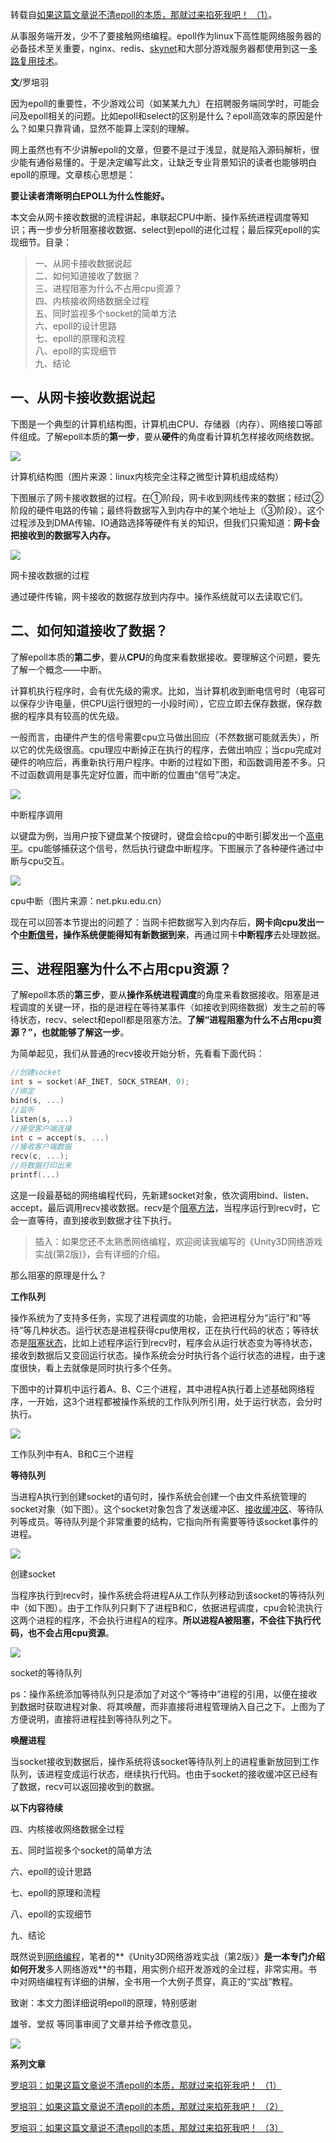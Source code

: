 转载自[如果这篇文章说不清epoll的本质，那就过来掐死我吧！ （1）](https://zhuanlan.zhihu.com/p/63179839)。

从事服务端开发，少不了要接触网络编程。epoll作为linux下高性能网络服务器的必备技术至关重要，nginx、redis、[skynet](https://zhida.zhihu.com/search?content_id=102169513&content_type=Article&match_order=1&q=skynet&zhida_source=entity)和大部分游戏服务器都使用到这一[多路复用技术](https://zhida.zhihu.com/search?content_id=102169513&content_type=Article&match_order=1&q=%E5%A4%9A%E8%B7%AF%E5%A4%8D%E7%94%A8%E6%8A%80%E6%9C%AF&zhida_source=entity)。

**文**/罗培羽

因为epoll的重要性，不少游戏公司（如某某九九）在招聘服务端同学时，可能会问及epoll相关的问题。比如epoll和select的区别是什么？epoll高效率的原因是什么？如果只靠背诵，显然不能算上深刻的理解。

网上虽然也有不少讲解epoll的文章，但要不是过于浅显，就是陷入源码解析，很少能有通俗易懂的。于是决定编写此文，让缺乏专业背景知识的读者也能够明白epoll的原理。文章核心思想是：

**要让读者清晰明白EPOLL为什么性能好。**

本文会从网卡接收数据的流程讲起，串联起CPU中断、操作系统进程调度等知识；再一步步分析阻塞接收数据、select到epoll的进化过程；最后探究epoll的实现细节。目录：

> 一、从网卡接收数据说起  
> 二、如何知道接收了数据？  
> 三、进程阻塞为什么不占用cpu资源？  
> 四、内核接收网络数据全过程  
> 五、同时监视多个socket的简单方法  
> 六、epoll的设计思路  
> 七、epoll的原理和流程  
> 八、epoll的实现细节  
> 九、结论

## **一、从网卡接收数据说起**

下图是一个典型的计算机结构图，计算机由CPU、存储器（内存）、网络接口等部件组成。了解epoll本质的**第一步**，要从**硬件**的角度看计算机怎样接收网络数据。

![](v2-e549406135abf440331de9dd8c3925e9_1440w.png)

计算机结构图（图片来源：linux内核完全注释之微型计算机组成结构）

下图展示了网卡接收数据的过程。在①阶段，网卡收到网线传来的数据；经过②阶段的硬件电路的传输；最终将数据写入到内存中的某个地址上（③阶段）。这个过程涉及到DMA传输、IO通路选择等硬件有关的知识，但我们只需知道：**网卡会把接收到的数据写入内存。**

![](v2-6827b63c9fb42823dcd1913ea5433b15_1440w.jpg)

网卡接收数据的过程

通过硬件传输，网卡接收的数据存放到内存中。操作系统就可以去读取它们。

## **二、如何知道接收了数据？**

了解epoll本质的**第二步**，要从**CPU**的角度来看数据接收。要理解这个问题，要先了解一个概念——中断。

计算机执行程序时，会有优先级的需求。比如，当计算机收到断电信号时（电容可以保存少许电量，供CPU运行很短的一小段时间），它应立即去保存数据，保存数据的程序具有较高的优先级。

一般而言，由硬件产生的信号需要cpu立马做出回应（不然数据可能就丢失），所以它的优先级很高。cpu理应中断掉正在执行的程序，去做出响应；当cpu完成对硬件的响应后，再重新执行用户程序。中断的过程如下图，和函数调用差不多。只不过函数调用是事先定好位置，而中断的位置由“信号”决定。

![](v2-89a9490f1d5c316167ff4761184239f7_1440w.png)

中断程序调用

以键盘为例，当用户按下键盘某个按键时，键盘会给cpu的中断引脚发出一个[高电平](https://zhida.zhihu.com/search?content_id=102169513&content_type=Article&match_order=1&q=%E9%AB%98%E7%94%B5%E5%B9%B3&zhida_source=entity)。cpu能够捕获这个信号，然后执行键盘中断程序。下图展示了各种硬件通过中断与cpu交互。

![](v2-c756381c0f63f9104f9102d280759d22_1440w.jpg)

cpu中断（图片来源：net.pku.edu.cn）

现在可以回答本节提出的问题了：当网卡把数据写入到内存后，**网卡向cpu发出一个[中断信号](https://zhida.zhihu.com/search?content_id=102169513&content_type=Article&match_order=1&q=%E4%B8%AD%E6%96%AD%E4%BF%A1%E5%8F%B7&zhida_source=entity)，操作系统便能得知有新数据到来**，再通过网卡**中断程序**去处理数据。

## **三、进程阻塞为什么不占用cpu资源？**

了解epoll本质的**第三步**，要从**操作系统进程调度**的角度来看数据接收。阻塞是进程调度的关键一环，指的是进程在等待某事件（如接收到网络数据）发生之前的等待状态，recv、select和epoll都是阻塞方法。**了解“进程阻塞为什么不占用cpu资源？”，也就能够了解这一步**。

为简单起见，我们从普通的recv接收开始分析，先看看下面代码：

```c
//创建socket
int s = socket(AF_INET, SOCK_STREAM, 0);   
//绑定
bind(s, ...)
//监听
listen(s, ...)
//接受客户端连接
int c = accept(s, ...)
//接收客户端数据
recv(c, ...);
//将数据打印出来
printf(...)
```

这是一段最基础的网络编程代码，先新建socket对象，依次调用bind、listen、accept，最后调用recv接收数据。recv是个[阻塞方法](https://zhida.zhihu.com/search?content_id=102169513&content_type=Article&match_order=2&q=%E9%98%BB%E5%A1%9E%E6%96%B9%E6%B3%95&zhida_source=entity)，当程序运行到recv时，它会一直等待，直到接收到数据才往下执行。

> 插入：如果您还不太熟悉网络编程，欢迎阅读我编写的《Unity3D网络游戏实战(第2版)》，会有详细的介绍。

那么阻塞的原理是什么？

**工作队列**

操作系统为了支持多任务，实现了进程调度的功能，会把进程分为“运行”和“等待”等几种状态。运行状态是进程获得cpu使用权，正在执行代码的状态；等待状态是[阻塞状态](https://zhida.zhihu.com/search?content_id=102169513&content_type=Article&match_order=1&q=%E9%98%BB%E5%A1%9E%E7%8A%B6%E6%80%81&zhida_source=entity)，比如上述程序运行到recv时，程序会从运行状态变为等待状态，接收到数据后又变回运行状态。操作系统会分时执行各个运行状态的进程，由于速度很快，看上去就像是同时执行多个任务。

下图中的计算机中运行着A、B、C三个进程，其中进程A执行着上述基础网络程序，一开始，这3个进程都被操作系统的工作队列所引用，处于运行状态，会分时执行。

![](v2-2f3b71710f1805669a780a2d634f0626_1440w.jpg)

工作队列中有A、B和C三个进程

**等待队列**

当进程A执行到创建socket的语句时，操作系统会创建一个由文件系统管理的socket对象（如下图）。这个socket对象包含了发送缓冲区、[接收缓冲区](https://zhida.zhihu.com/search?content_id=102169513&content_type=Article&match_order=1&q=%E6%8E%A5%E6%94%B6%E7%BC%93%E5%86%B2%E5%8C%BA&zhida_source=entity)、等待队列等成员。等待队列是个非常重要的结构，它指向所有需要等待该socket事件的进程。

![](v2-7ce207c92c9dd7085fb7b823e2aa5872_1440w.jpg)

创建socket

当程序执行到recv时，操作系统会将进程A从工作队列移动到该socket的等待队列中（如下图）。由于工作队列只剩下了进程B和C，依据进程调度，cpu会轮流执行这两个进程的程序，不会执行进程A的程序。**所以进程A被阻塞，不会往下执行代码，也不会占用cpu资源**。

![](v2-1c7a96c8da16f123388e46f88772e6d8_1440w.jpg)

socket的等待队列

ps：操作系统添加等待队列只是添加了对这个“等待中”进程的引用，以便在接收到数据时获取进程对象、将其唤醒，而非直接将进程管理纳入自己之下。上图为了方便说明，直接将进程挂到等待队列之下。

**唤醒进程**

当socket接收到数据后，操作系统将该socket等待队列上的进程重新放回到工作队列，该进程变成运行状态，继续执行代码。也由于socket的接收缓冲区已经有了数据，recv可以返回接收到的数据。

**以下内容待续**

四、内核接收网络数据全过程

五、同时监视多个socket的简单方法

六、epoll的设计思路

七、epoll的原理和流程

八、epoll的实现细节

九、结论

既然说到[网络编程](https://zhida.zhihu.com/search?content_id=102169513&content_type=Article&match_order=4&q=%E7%BD%91%E7%BB%9C%E7%BC%96%E7%A8%8B&zhida_source=entity)，笔者的**《Unity3D网络游戏实战（第2版）》**是一本专门介绍如何开发**多人网络游戏**的书籍，用实例介绍开发游戏的全过程，非常实用。书中对网络编程有详细的讲解，全书用一个大例子贯穿，真正的“实战”教程。

致谢：本文力图详细说明epoll的原理，特别感谢

雄爷、堂叔 等同事审阅了文章并给予修改意见。

![](https://pic3.zhimg.com/v2-6ab25b1164ab427bdbe7eccaff7e9570_1440w.jpg)

**系列文章**

[罗培羽：如果这篇文章说不清epoll的本质，那就过来掐死我吧！ （1）](https://zhuanlan.zhihu.com/p/63179839)

[罗培羽：如果这篇文章说不清epoll的本质，那就过来掐死我吧！ （2）](https://zhuanlan.zhihu.com/p/64138532)

[罗培羽：如果这篇文章说不清epoll的本质，那就过来掐死我吧！ （3）](https://zhuanlan.zhihu.com/p/64746509)